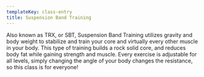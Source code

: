 ```yaml
---
templateKey: class-entry
title: Suspension Band Training
---
```

Also known as TRX, or SBT, Suspension Band Training utilizes gravity and body weight to stabilize and train your core and virtually every other muscle in your body. This type of training builds a rock solid core, and reduces body fat while gaining strength and muscle. Every exercise is adjustable for all levels, simply changing the angle of your body changes the resistance, so this class is for everyone!
